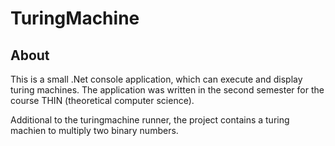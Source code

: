 # TuringMachine
## About
This is a small .Net console application, which can execute and display turing machines. The application was written in the second semester for the course THIN (theoretical computer science).

Additional to the turingmachine runner, the project contains a turing machien to multiply two binary numbers.
